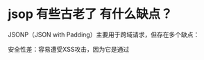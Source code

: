 # jsop 有些古老了 有什么缺点？

JSONP（JSON with Padding）主要用于跨域请求，但存在多个缺点：

安全性差：容易遭受XSS攻击，因为它是通过<script>标签加载数据，无法有效验证来源。
仅支持GET请求：限制了其在复杂场景中的应用，如提交表单或上传文件。
错误处理弱：难以捕获和处理HTTP错误，回调函数通常只在成功时触发。
性能问题：加载额外的<script>标签会阻塞页面渲染，影响性能。
现代应用推荐使用CORS替代JSONP。

- 跨域方案
  - jsonp
  - cors
    Access-Control-Allow-Origin
    示例：Access-Control-Allow-Origin: https://example.com
    Access-Control-Allow-Methods
    Access-Control-Allow-Methods: GET, POST, PUT
    Access-Control-Allow-Headers
    示例：Access-Control-Allow-Headers: Content-Type, 
    Access-Control-Allow-Credentials
    Access-Control-Allow-Credentials: true
    指示是否允许发送凭据（如Cookies、HTTP认证信息）。

    预检请求
    CORS预检请求（Preflight Request）是一种HTTP OPTIONS请求，浏览器自动发送以检查实际请求是否安全。
    - 使用了非简单方法（如PUT、DELETE等，而不是GET或POST）。
    - 使用了自定义的请求头（如X-Custom-Header）。
    - 请求内容类型不是application/x-www-form-urlencoded、multipart/form-data或text/plain。
  - 代理
  - websocket
    websocket-demo
    WebSocket协议不遵循同源策略，允许跨域通信，因为它在建立连接时通过HTTP请求进行握手，之后的通信独立于原始的HTTP请求，直接在TCP层进行。
  - postMessage
    html5 特性
    postMessage是浏览器提供的API，允许不同源的窗口或iframe之间安全地发送消息，实现跨域通信。
    一个电商平台的主页面（域名为example.com）嵌入了一个支付服务提供商的iframe（域名为paymentservice.com）。通过postMessage，主页面可以安全地向iframe发送支付信息，而iframe可以返回支付状态更新给主页面，实现无缝的跨域交互。
